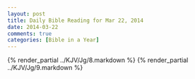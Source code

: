 ```yaml
---
layout: post
title: Daily Bible Reading for Mar 22, 2014
date: 2014-03-22
comments: true
categories: [Bible in a Year]
---
```

{% render_partial ../KJV/Jg/8.markdown %}
{% render_partial ../KJV/Jg/9.markdown %}
